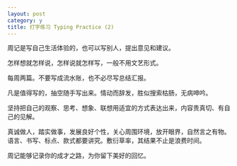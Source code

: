 ```yaml
---
layout: post
category: y
title: 打字练习 Typing Practice (2)
---
```


周记是写自己生活体验的，也可以写别人，提出意见和建议。

怎样想就怎样说，怎样说就怎样写，一般不用文艺形式。

每周两篇。不要写成流水账，也不必尽写总结汇报。

凡是值得写的，抽空随手写出来。情动而辞发，胜似搜索枯肠，无病呻吟。

坚持把自己的观察、思考、想象、联想用适宜的方式表达出来，内容贵真切、有自己的见解。

真诚做人，踏实做事，发展良好个性，关心周围环境，放开眼界，自然言之有物。语言、书写、标点、款式都要讲究。敷衍草率，其结果不止是浪费时间。

周记能够记录你的成才之路，为你留下美好的回忆。
